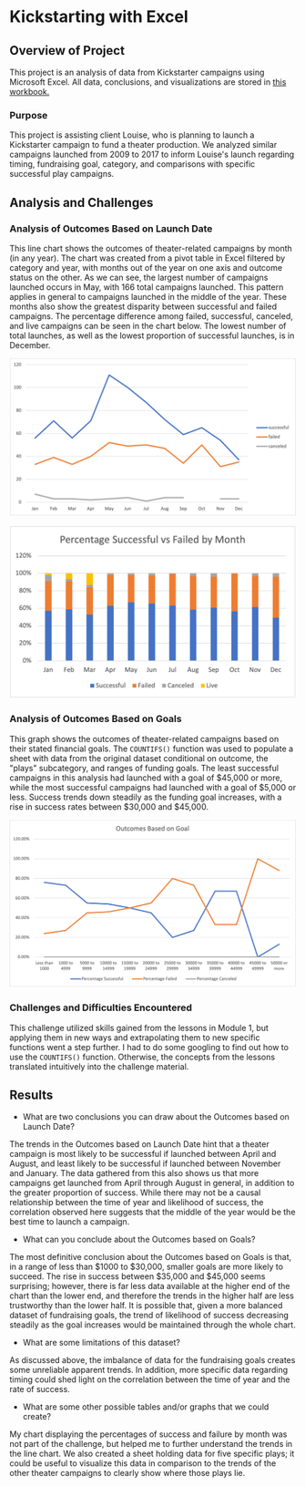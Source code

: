 # Kickstarting with Excel

## Overview of Project

 This project is an analysis of data from Kickstarter campaigns using Microsoft Excel. All data, conclusions, and visualizations are stored in [this workbook.](Kickstarter-Challenge.xlsx)

### Purpose

This project is assisting client Louise, who is planning to launch a Kickstarter campaign to fund a theater production. We analyzed similar campaigns launched from 2009 to 2017 to inform Louise's launch regarding timing, fundraising goal, category, and comparisons with specific successful play campaigns.

## Analysis and Challenges

### Analysis of Outcomes Based on Launch Date

This line chart shows the outcomes of theater-related campaigns by month (in any year). The chart was created from a pivot table in Excel filtered by category and year, with months out of the year on one axis and outcome status on the other. As we can see, the largest number of campaigns launched occurs in May, with 166 total campaigns launched. This pattern applies in general to campaigns launched in the middle of the year. These months also show the greatest disparity between successful and failed campaigns. The percentage difference among failed, successful, canceled, and live campaigns can be seen in the chart below. The lowest number of total launches, as well as the lowest proportion of successful launches, is in December.

![outcomes_vs_launch](Theater_Outcomes_vs_Launch.png)

![percentage successful](percent_successful-failed.png)

### Analysis of Outcomes Based on Goals

This graph shows the outcomes of theater-related campaigns based on their stated financial goals. The `COUNTIFS()` function was used to populate a sheet with data from the original dataset conditional on outcome, the "plays" subcategory, and ranges of funding goals. The least successful campaigns in this analysis had launched with a goal of $45,000 or more, while the most successful campaigns had launched with a goal of $5,000 or less. Success trends down steadily as the funding goal increases, with a rise in success rates between $30,000 and $45,000. 

![outcomes vs goals](Outcomes_vs_Goals.png)

### Challenges and Difficulties Encountered

This challenge utilized skills gained from the lessons in Module 1, but applying them in new ways and extrapolating them to new specific functions went a step further. I had to do some googling to find out how to use the `COUNTIFS()` function. Otherwise, the concepts from the lessons translated intuitively into the challenge material.

## Results

- What are two conclusions you can draw about the Outcomes based on Launch Date?

The trends in the Outcomes based on Launch Date hint that a theater campaign is most likely to be successful if launched between April and August, and least likely to be successful if launched between November and January. The data gathered from this also shows us that more campaigns get launched from April through August in general, in addition to the greater proportion of success. While there may not be a causal relationship between the time of year and likelihood of success, the correlation observed here suggests that the middle of the year would be the best time to launch a campaign.

- What can you conclude about the Outcomes based on Goals?

The most definitive conclusion about the Outcomes based on Goals is that, in a range of less than $1000 to $30,000, smaller goals are more likely to succeed. The rise in success between $35,000 and $45,000 seems surprising; however, there is far less data available at the higher end of the chart than the lower end, and therefore the trends in the higher half are less trustworthy than the lower half. It is possible that, given a more balanced dataset of fundraising goals, the trend of likelihood of success decreasing steadily as the goal increases would be maintained through the whole chart.

- What are some limitations of this dataset?

As discussed above, the imbalance of data for the fundraising goals creates some unreliable apparent trends. In addition, more specific data regarding timing could shed light on the correlation between the time of year and the rate of success.

- What are some other possible tables and/or graphs that we could create?

My chart displaying the percentages of success and failure by month was not part of the challenge, but helped me to further understand the trends in the line chart. We also created a sheet holding data for five specific plays; it could be useful to visualize this data in comparison to the trends of the other theater campaigns to clearly show where those plays lie.
